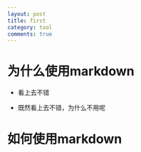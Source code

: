 ```yaml
---
layout: post
title: first
category: tool
comments: true
---
```


# 为什么使用markdown

* 看上去不错

* 既然看上去不错，为什么不用呢   


# 如何使用markdown
